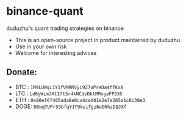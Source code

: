 # binance-quant
duduzhu's quant trading strategies on binance

* This is an open-source project in product maintained by duduzhu
* Use in your own risk
* Welcome for interesting advices

## Donate:
* BTC : `1M9LUWqi1Y1fVMRRVyi9Z7oPreDa4ffKxA`
* LTC : `Ld6gWimJKt1ft5r4kNCdvDbtMMvgaFFEX5`
* ETH : `0x80ef6f405ada8e6ca4ceb01e2e7e365a1c6c30e3`
* DOGE: `DBwqTUPrS9bfqY1Y9ksiTgz6oD6hzDQJXf`
